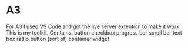 # A3
For A3 I used VS Code and got the live server extention to make it work.
This is my toolkit.
    Contains:
        button
        checkbox
        progress bar
        scroll bar
        text box
        radio button (sort of)
        container widget
